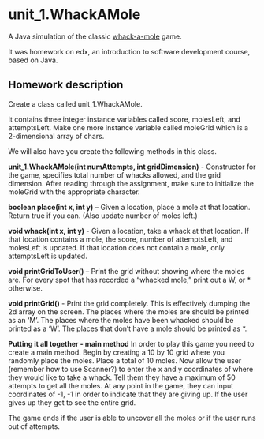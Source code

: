 # unit_1.WhackAMole
A Java simulation of the classic [whack-a-mole](https://media.giphy.com/media/MVUyVpyjakkRW/giphy.gif) game.

It was homework on edx, an introduction to software development course, based on Java. 

## Homework description

Create a class called unit_1.WhackAMole.

It contains three integer instance variables called score, molesLeft, and attemptsLeft. Make one more instance variable called moleGrid which is a 2-dimensional array of chars.

We will also have you create the following methods in this class.

**unit_1.WhackAMole(int numAttempts, int gridDimension)** - Constructor for the game, specifies total number of whacks allowed, and the grid dimension. After reading through the assignment, make sure to initialize the moleGrid with the appropriate character.

**boolean place(int x, int y)** – Given a location, place a mole at that location. Return true if you can. (Also update number of moles left.)            

**void whack(int x, int y)** -  Given a location, take a whack at that location. If that location contains a mole, the score, number of attemptsLeft, and molesLeft is updated. If that location does not contain a mole, only attemptsLeft is updated.

**void printGridToUser()** – Print the grid without showing where the moles are. For every spot that has recorded a “whacked mole,” print out a W, or * otherwise.

**void printGrid()** -  Print the grid completely. This is effectively dumping the 2d array on the screen. The places where the moles are should be printed as an ‘M’. The places where the moles have been whacked should be printed as a ‘W’. The places that don’t have a mole should be printed as *.

**Putting it all together - main method**
In order to play this game you need to create a main method. 
Begin by creating a 10 by 10 grid where you randomly place the moles. Place a total of 10 moles.
Now allow the user (remember how to use Scanner?) to enter the x and y coordinates of where they would like to take a whack. Tell them they have a maximum of 50 attempts to get all the moles. 
At any point in the game, they can input coordinates of -1, -1 in order to indicate that they are giving up. If the user gives up they get to see the entire grid.  

The game ends if the user is able to uncover all the moles or if the user runs out of attempts. 
